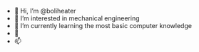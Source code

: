 - 👋 Hi, I’m @boliheater
- 👀 I’m interested in mechanical engineering
- 🌱 I’m currently learning the most basic computer knowledge
- 💞️ 
- 📫 

<!---
boliheater/boliheater is a ✨ special ✨ repository because its `README.md` (this file) appears on your GitHub profile.
You can click the Preview link to take a look at your changes.
--->
